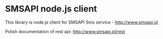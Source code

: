SMSAPI node.js client
=====================

This library is node.js client for SMSAPI Sms service - http://www.smsapi.pl

Polish documentation of rest api: http://www.smsapi.pl/rest
